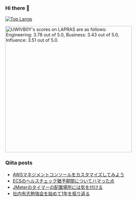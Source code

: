 ### Hi there 👋

[![Top Langs](https://github-readme-stats.vercel.app/api/top-langs/?username=yoyoyo-pg&layout=compact&hide=javascript,html,css&theme=radical)](https://github.com/anuraghazra/github-readme-stats)

<!--START_SECTION:lapras-card-->
<p ><a href="https://lapras.com/public/UWIVB0Y" target="_blank" rel="noopener noreferrer"><img alt="UWIVB0Y's scores on LAPRAS are as follows: Engineering: 3.78 out of 5.0, Business: 3.43 out of 5.0, Influence: 3.51 out of 5.0." src="https://lapras-card-generator.vercel.app/api/svg?e=3.78&b=3.43&i=3.51&b1=%23020e27&b2=%230e5593&i1=%2303102f&i2=%231688bf&l=en" width="400" ></a></p>
<!--END_SECTION:lapras-card-->

### Qiita posts
<!-- BLOG-POST-LIST:START -->
- [AWSマネジメントコンソールをカスタマイズしてみよう](https://qiita.com/yoyoyo_pg/items/b6b0c04bafafcc79c9de)
- [ECSのヘルスチェック猶予期間についてハマった点](https://qiita.com/yoyoyo_pg/items/15e577f929f69bddbe09)
- [JMeterのタイマーの配置場所には気を付ける](https://qiita.com/yoyoyo_pg/items/7977d710a9f06efe8c35)
- [社内有志勉強会を始めて1年を振り返る](https://qiita.com/yoyoyo_pg/items/a04f644f6e0f8fa0b7dc)
<!-- BLOG-POST-LIST:END -->
